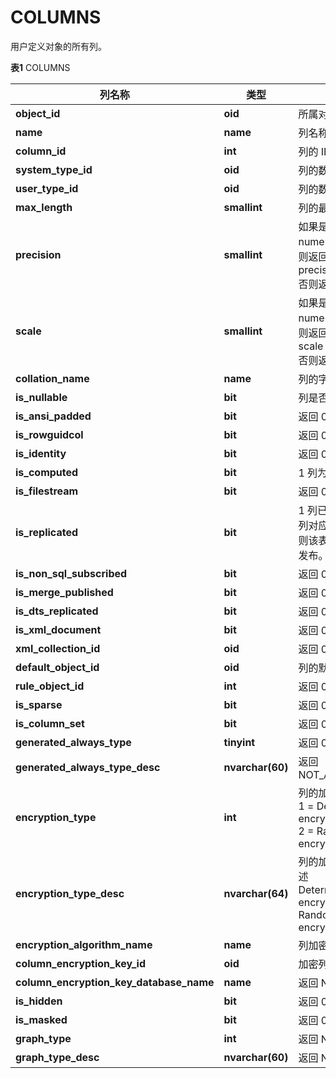 # COLUMNS

用户定义对象的所有列。

**表1** COLUMNS

<table aria-label="表1" class="table table-sm margin-top-none">
    <thead>
        <tr>
            <th>列名称</th>
            <th>类型</th>
            <th>说明</th>
        </tr>
    </thead>
    <tbody>
        <tr>
            <td><strong>object_id</strong></td>
            <td><strong>oid</strong></td>
            <td>所属对象的 ID</td>
        </tr>
        <tr>
            <td><strong>name</strong></td>
            <td><strong>name</strong></td>
            <td>列名称</td>
        </tr>
        <tr>
            <td><strong>column_id</strong></td>
            <td><strong>int</strong></td>
            <td>列的 ID</td>
        </tr>
        <tr>
            <td><strong>system_type_id</strong></td>
            <td><strong>oid</strong></td>
            <td>列的数据类型 ID</td>
        </tr>
        <tr>
            <td><strong>user_type_id</strong></td>
            <td><strong>oid</strong></td>
            <td>列的数据类型 ID</td>
        </tr>
        <tr>
            <td><strong>max_length</strong></td>
            <td><strong>smallint</strong></td>
            <td>列的最大字节长度</td>
        </tr>
        <tr>
            <td><strong>precision</strong></td>
            <td><strong>smallint</strong></td>
            <td>如果是基于 numeric 的类型，则返回对应的 precision<br/>否则返回 0</td>
        </tr>
        <tr>
            <td><strong>scale</strong></td>
            <td><strong>smallint</strong></td>
            <td>如果是基于 numeric 的类型，则返回对应的 scale<br/>否则返回 0</td>
        </tr>
        <tr>
            <td><strong>collation_name</strong></td>
            <td><strong>name</strong></td>
            <td>列的字符排序名称</td>
        </tr>
        <tr>
            <td><strong>is_nullable</strong></td>
            <td><strong>bit</strong></td>
            <td>列是否允许 null 值</td>
        </tr>
        <tr>
            <td><strong>is_ansi_padded</strong></td>
            <td><strong>bit</strong></td>
            <td>返回 0</td>
        </tr>
        <tr>
            <td><strong>is_rowguidcol</strong></td>
            <td><strong>bit</strong></td>
            <td>返回 0</td>
        </tr>
        <tr>
            <td><strong>is_identity</strong></td>
            <td><strong>bit</strong></td>
            <td>返回 0</td>
        </tr>
        <tr>
            <td><strong>is_computed</strong></td>
            <td><strong>bit</strong></td>
            <td>1 列为计算列</td>
        </tr>
        <tr>
            <td><strong>is_filestream</strong></td>
            <td><strong>bit</strong></td>
            <td>返回 0</td>
        </tr>
        <tr>
            <td><strong>is_replicated</strong></td>
            <td><strong>bit</strong></td>
            <td>1 列已发布。如果列对应的表发布，则该表的所有列都发布。</td>
        </tr>
        <tr>
            <td><strong>is_non_sql_subscribed</strong></td>
            <td><strong>bit</strong></td>
            <td>返回 0</td>
        </tr>
        <tr>
            <td><strong>is_merge_published</strong></td>
            <td><strong>bit</strong></td>
            <td>返回 0</td>
        </tr>
        <tr>
            <td><strong>is_dts_replicated</strong></td>
            <td><strong>bit</strong></td>
            <td>返回 0</td>
        </tr>
        <tr>
            <td><strong>is_xml_document</strong></td>
            <td><strong>bit</strong></td>
            <td>返回 0</td>
        </tr>
        <tr>
            <td><strong>xml_collection_id</strong></td>
            <td><strong>oid</strong></td>
            <td>返回 0</td>
        </tr>
        <tr>
            <td><strong>default_object_id</strong></td>
            <td><strong>oid</strong></td>
            <td>列的默认值的 ID</td>
        </tr>
        <tr>
            <td><strong>rule_object_id</strong></td>
            <td><strong>int</strong></td>
            <td>返回 0</td>
        </tr>
        <tr>
            <td><strong>is_sparse</strong></td>
            <td><strong>bit</strong></td>
            <td>返回 0</td>
        </tr>
        <tr>
            <td><strong>is_column_set</strong></td>
            <td><strong>bit</strong></td>
            <td>返回 0</td>
        </tr>
        <tr>
            <td><strong>generated_always_type</strong></td>
            <td><strong>tinyint</strong></td>
            <td>返回 0</td>
        </tr>
        <tr>
            <td><strong>generated_always_type_desc</strong></td>
            <td><strong>nvarchar(60)</strong></td>
            <td>返回 NOT_APPLICABLE</td>
        </tr>
        <tr>
            <td><strong>encryption_type</strong></td>
            <td><strong>int</strong></td>
            <td>列的加密类型<br/>1 = Deterministic encryption<br/>2 = Randomized encryption</td>
        </tr>
        <tr>
            <td><strong>encryption_type_desc</strong></td>
            <td><strong>nvarchar(64)</strong></td>
            <td>列的加密类型的描述<br/>Deterministic encryption<br/>Randomized encryption</td>
        </tr>
        <tr>
            <td><strong>encryption_algorithm_name</strong></td>
            <td><strong>name</strong></td>
            <td>列加密的算法</td>
        </tr>
        <tr>
            <td><strong>column_encryption_key_id</strong></td>
            <td><strong>oid</strong></td>
            <td>加密列的Key的 ID</td>
        </tr>
        <tr>
            <td><strong>column_encryption_key_database_name</strong></td>
            <td><strong>name</strong></td>
            <td>返回 NULL</td>
        </tr>
        <tr>
            <td><strong>is_hidden</strong></td>
            <td><strong>bit</strong></td>
            <td>返回 0</td>
        </tr>
        <tr>
            <td><strong>is_masked</strong></td>
            <td><strong>bit</strong></td>
            <td>返回 0</td>
        </tr>
        <tr>
            <td><strong>graph_type</strong></td>
            <td><strong>int</strong></td>
            <td>返回 NULL</td>
        </tr>
        <tr>
            <td><strong>graph_type_desc</strong></td>
            <td><strong>nvarchar(60)</strong></td>
            <td>返回 NULL</td>
        </tr>
    </tbody>
</table>